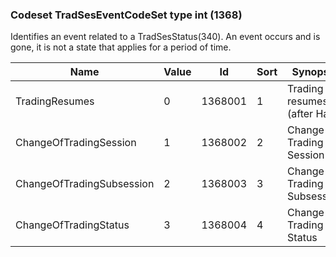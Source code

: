 ### Codeset TradSesEventCodeSet type int (1368)

Identifies an event related to a TradSesStatus(340). An event occurs and is gone, it is not a state that applies for a period of time.

| Name                      | Value | Id      | Sort | Synopsis                     |
|---------------------------|-------|---------|------|------------------------------|
| TradingResumes            | 0     | 1368001 | 1    | Trading resumes (after Halt) |
| ChangeOfTradingSession    | 1     | 1368002 | 2    | Change of Trading Session    |
| ChangeOfTradingSubsession | 2     | 1368003 | 3    | Change of Trading Subsession |
| ChangeOfTradingStatus     | 3     | 1368004 | 4    | Change of Trading Status     |

